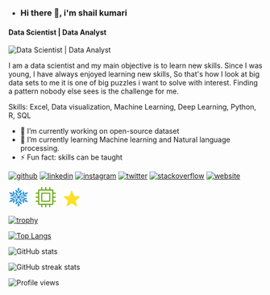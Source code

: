 - ### Hi there 👋, i'm shail kumari
#### Data Scientist | Data Analyst
![Data Scientist | Data Analyst](https://th.bing.com/th/id/R.58ec0d95f42a58ec3b5492c2fb107c0d?rik=VRcj21P1dlyRMQ&riu=http%3a%2f%2faaumanalytics.com%2fDSCONCLAVE-2015%2fimg%2foverview.PNG&ehk=yUKMKyMK9nXTlru2OIXYxIRvcQuq0Jo2PhbZKYK9%2btc%3d&risl=&pid=ImgRaw&r=0)

I am a data scientist and my main objective is to learn new skills. Since I was young, I have always enjoyed learning new skills, So that's how I look at big data sets to me it is one of big puzzles i want to solve with interest. Finding a pattern nobody else sees is the challenge for me.

Skills: Excel, Data visualization, Machine Learning, Deep Learning, Python, R, SQL

- 🔭 I’m currently working on open-source dataset 
- 🌱 I’m currently learning Machine learning and Natural language processing. 
- ⚡ Fun fact: skills can be taught  


[<img src='https://cdn.jsdelivr.net/npm/simple-icons@3.0.1/icons/github.svg' alt='github' height='40'>](https://github.com/https://github.com/shaillyxyz)  [<img src='https://cdn.jsdelivr.net/npm/simple-icons@3.0.1/icons/linkedin.svg' alt='linkedin' height='40'>](https://www.linkedin.com/in/https://www.linkedin.com/in/shailkumari22//)  [<img src='https://cdn.jsdelivr.net/npm/simple-icons@3.0.1/icons/instagram.svg' alt='instagram' height='40'>](https://www.instagram.com/@shailynyx/)  [<img src='https://cdn.jsdelivr.net/npm/simple-icons@3.0.1/icons/twitter.svg' alt='twitter' height='40'>](https://twitter.com/nyx_anny)  [<img src='https://cdn.jsdelivr.net/npm/simple-icons@3.0.1/icons/stackoverflow.svg' alt='stackoverflow' height='40'>](https://stackoverflow.com/users/https://stackoverflow.com/users/17746758/shail-kumari)  [<img src='https://cdn.jsdelivr.net/npm/simple-icons@3.0.1/icons/icloud.svg' alt='website' height='40'>](https://shailkumari.netlify.app/)  

<a href='https://archiveprogram.github.com/'><img src='https://raw.githubusercontent.com/acervenky/animated-github-badges/master/assets/acbadge.gif' width='40' height='40'></a> <a href='https://docs.github.com/en/developers'><img src='https://raw.githubusercontent.com/acervenky/animated-github-badges/master/assets/devbadge.gif' width='40' height='40'></a> <a href='https://stars.github.com/'><img src='https://raw.githubusercontent.com/acervenky/animated-github-badges/master/assets/starbadge.gif' width='35' height='35'></a> 

[![trophy](https://github-profile-trophy.vercel.app/?username=https://github.com/shaillyxyz)](https://github.com/ryo-ma/github-profile-trophy)

[![Top Langs](https://github-readme-stats.vercel.app/api/top-langs/?username=https://github.com/shaillyxyz)](https://github.com/anuraghazra/github-readme-stats)

![GitHub stats](https://github-readme-stats.vercel.app/api?username=https://github.com/shaillyxyz&show_icons=true)  

![GitHub streak stats](https://streak-stats.demolab.com/?user=https://github.com/shaillyxyz)  

![Profile views](https://gpvc.arturio.dev/https://github.com/shaillyxyz)  
